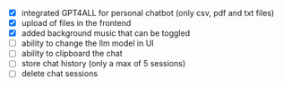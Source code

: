 -[X] integrated GPT4ALL for personal chatbot (only csv, pdf and txt files)
-[X] upload of files in the frontend
-[X] added background music that can be toggled
-[ ] ability to change the llm model in UI
-[ ] ability to clipboard the chat
-[ ] store chat history (only a max of 5 sessions)
-[ ] delete chat sessions